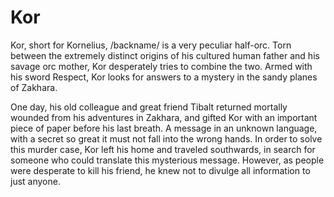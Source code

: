 # Kor

Kor, short for Kornelius, /backname/ is a very peculiar half-orc. Torn between the extremely distinct origins of his cultured human father and his savage orc mother, Kor desperately tries to combine the two. Armed with his sword Respect, Kor looks for answers to a mystery in the sandy planes of Zakhara.

One day, his old colleague and great friend Tibalt returned mortally wounded from his adventures in Zakhara, and gifted Kor with an important piece of paper before his last breath. A message in an unknown language, with a secret so great it must not fall into the wrong hands. In order to solve this murder case, Kor left his home and traveled southwards, in search for someone who could translate this mysterious message. However, as people were desperate to kill his friend, he knew not to divulge all information to just anyone.

